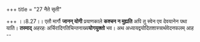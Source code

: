 +++
title = "27 नैते सृती"

+++
।।8.27।। एतौ मार्गौ **जानन् योगी** प्रयाणकाले **कश्चन न मुह्यति** अपि तु
स्वेन एव देवयानेन पथा याति। **तस्माद्** अहरहः
अर्चिरादिगतिचिन्तनाख्य**योगयुक्तो** भव। अथ
अध्यायद्वयोदितशास्त्रार्थवेदनफलम् आह --
